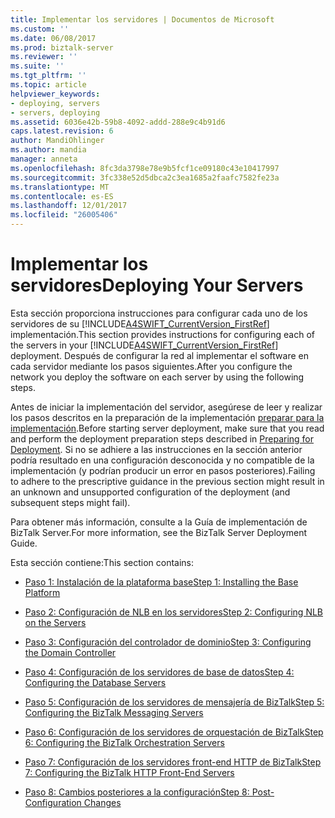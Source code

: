 ```yaml
---
title: Implementar los servidores | Documentos de Microsoft
ms.custom: ''
ms.date: 06/08/2017
ms.prod: biztalk-server
ms.reviewer: ''
ms.suite: ''
ms.tgt_pltfrm: ''
ms.topic: article
helpviewer_keywords:
- deploying, servers
- servers, deploying
ms.assetid: 6036e42b-59b8-4092-addd-288e9c4b91d6
caps.latest.revision: 6
author: MandiOhlinger
ms.author: mandia
manager: anneta
ms.openlocfilehash: 8fc3da3798e78e9b5fcf1ce09180c43e10417997
ms.sourcegitcommit: 3fc338e52d5dbca2c3ea1685a2faafc7582fe23a
ms.translationtype: MT
ms.contentlocale: es-ES
ms.lasthandoff: 12/01/2017
ms.locfileid: "26005406"
---
```

# <a name="deploying-your-servers"></a><span data-ttu-id="482be-102">Implementar los servidores</span><span class="sxs-lookup"><span data-stu-id="482be-102">Deploying Your Servers</span></span>
<span data-ttu-id="482be-103">Esta sección proporciona instrucciones para configurar cada uno de los servidores de su [!INCLUDE[A4SWIFT_CurrentVersion_FirstRef](../../includes/a4swift-currentversion-firstref-md.md)] implementación.</span><span class="sxs-lookup"><span data-stu-id="482be-103">This section provides instructions for configuring each of the servers in your [!INCLUDE[A4SWIFT_CurrentVersion_FirstRef](../../includes/a4swift-currentversion-firstref-md.md)] deployment.</span></span> <span data-ttu-id="482be-104">Después de configurar la red al implementar el software en cada servidor mediante los pasos siguientes.</span><span class="sxs-lookup"><span data-stu-id="482be-104">After you configure the network you deploy the software on each server by using the following steps.</span></span>  
  
 <span data-ttu-id="482be-105">Antes de iniciar la implementación del servidor, asegúrese de leer y realizar los pasos descritos en la preparación de la implementación [preparar para la implementación](../../adapters-and-accelerators/accelerator-swift/preparing-for-deployment.md).</span><span class="sxs-lookup"><span data-stu-id="482be-105">Before starting server deployment, make sure that you read and perform the deployment preparation steps described in [Preparing for Deployment](../../adapters-and-accelerators/accelerator-swift/preparing-for-deployment.md).</span></span> <span data-ttu-id="482be-106">Si no se adhiere a las instrucciones en la sección anterior podría resultado en una configuración desconocida y no compatible de la implementación (y podrían producir un error en pasos posteriores).</span><span class="sxs-lookup"><span data-stu-id="482be-106">Failing to adhere to the prescriptive guidance in the previous section might result in an unknown and unsupported configuration of the deployment (and subsequent steps might fail).</span></span>  
  
 <span data-ttu-id="482be-107">Para obtener más información, consulte a la Guía de implementación de BizTalk Server.</span><span class="sxs-lookup"><span data-stu-id="482be-107">For more information, see the BizTalk Server Deployment Guide.</span></span>  
  
 <span data-ttu-id="482be-108">Esta sección contiene:</span><span class="sxs-lookup"><span data-stu-id="482be-108">This section contains:</span></span>  
  
-   [<span data-ttu-id="482be-109">Paso 1: Instalación de la plataforma base</span><span class="sxs-lookup"><span data-stu-id="482be-109">Step 1: Installing the Base Platform</span></span>](../../adapters-and-accelerators/accelerator-swift/step-1-installing-the-base-platform.md)  
  
-   [<span data-ttu-id="482be-110">Paso 2: Configuración de NLB en los servidores</span><span class="sxs-lookup"><span data-stu-id="482be-110">Step 2: Configuring NLB on the Servers</span></span>](../../adapters-and-accelerators/accelerator-swift/step-2-configuring-nlb-on-the-servers.md)  
  
-   [<span data-ttu-id="482be-111">Paso 3: Configuración del controlador de dominio</span><span class="sxs-lookup"><span data-stu-id="482be-111">Step 3: Configuring the Domain Controller</span></span>](../../adapters-and-accelerators/accelerator-swift/step-3-configuring-the-domain-controller.md)  
  
-   [<span data-ttu-id="482be-112">Paso 4: Configuración de los servidores de base de datos</span><span class="sxs-lookup"><span data-stu-id="482be-112">Step 4: Configuring the Database Servers</span></span>](../../adapters-and-accelerators/accelerator-swift/step-4-configuring-the-database-servers.md)  
  
-   [<span data-ttu-id="482be-113">Paso 5: Configuración de los servidores de mensajería de BizTalk</span><span class="sxs-lookup"><span data-stu-id="482be-113">Step 5: Configuring the BizTalk Messaging Servers</span></span>](../../adapters-and-accelerators/accelerator-swift/step-5-configuring-the-biztalk-messaging-servers.md)  
  
-   [<span data-ttu-id="482be-114">Paso 6: Configuración de los servidores de orquestación de BizTalk</span><span class="sxs-lookup"><span data-stu-id="482be-114">Step 6: Configuring the BizTalk Orchestration Servers</span></span>](../../adapters-and-accelerators/accelerator-swift/step-6-configuring-the-biztalk-orchestration-servers.md)  
  
-   [<span data-ttu-id="482be-115">Paso 7: Configuración de los servidores front-end HTTP de BizTalk</span><span class="sxs-lookup"><span data-stu-id="482be-115">Step 7: Configuring the BizTalk HTTP Front-End Servers</span></span>](../../adapters-and-accelerators/accelerator-swift/step-7-configuring-the-biztalk-http-front-end-servers.md)  
  
-   [<span data-ttu-id="482be-116">Paso 8: Cambios posteriores a la configuración</span><span class="sxs-lookup"><span data-stu-id="482be-116">Step 8: Post-Configuration Changes</span></span>](../../adapters-and-accelerators/accelerator-swift/step-8-post-configuration-changes.md)